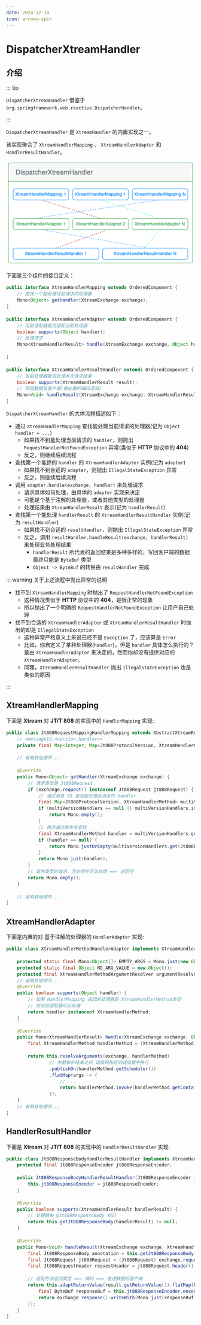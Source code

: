 ```yaml
---
date: 2024-12-10
icon: arrows-spin
---
```


# DispatcherXtreamHandler

## 介绍

::: tip

`DispatcherXtreamHandler` 借鉴于 `org.springframework.web.reactive.DispatcherHandler`。

:::

`DispatcherXtreamHandler` 是 `XtreamHandler` 的内置实现之一。

该实现聚合了 `XtreamHandlerMapping` 、 `XtreamHandlerAdapter` 和 `HandlerResultHandler`。

![](/img/server/request-processing/dispatcher-handler.png)

下面是三个组件的接口定义：

```java
public interface XtreamHandlerMapping extends OrderedComponent {
    // 查找一个能处理当前请求的处理器
    Mono<Object> getHandler(XtreamExchange exchange);
}

public interface XtreamHandlerAdapter extends OrderedComponent {
    // 当前适配器能否适配当前处理器
    boolean supports(Object handler);
    // 处理请求
    Mono<XtreamHandlerResult> handle(XtreamExchange exchange, Object handler);

}

public interface XtreamHandlerResultHandler extends OrderedComponent {
    // 当前处理器能否处理本次请求结果
    boolean supports(XtreamHandlerResult result);
    // 写回数据给客户端(做必要的编码逻辑)
    Mono<Void> handleResult(XtreamExchange exchange, XtreamHandlerResult result);
}
```

`DispatcherXtreamHandler` 的大体流程描述如下：

- 通过 `XtreamHandlerMapping` 查找能处理当前请求的处理器(记为 `Object handler = ...`)
    - 如果找不到能处理当前请求的 `handler`，则抛出 `RequestHandlerNotFoundException` 异常(类似于 **HTTP** 协议中的 **404**)
    - 反之，则继续后续流程
- 查找第一个能适的 `handler` 的 `XtreamHandlerAdapter` 实例(记为 `adapter`)
    - 如果找不到合适的 `adapter`，则抛出 `IllegalStateException` 异常
    - 反之，则继续后续流程
- 调用 `adapter.handle(exchange, handler)` 来处理请求
    - 请求具体如何处理，由具体的 `adapter` 实现来决定
    - 可能是个基于注解的处理器，或者其他类型的处理器
    - 处理结果由 `XtreamHandlerResult` 表示(记为 `handlerResult`)
- 查找第一个能处理 `handlerResult` 的 `XtreamHandlerResultHandler` 实例(记为 `resultHandler`)
    - 如果找不到合适的 `resultHandler`，则抛出 `IllegalStateException` 异常
    - 反之，调用 `resultHandler.handleResult(exchange, handlerResult)` 来处理业务处理结果
        - `handlerResult` 所代表的返回结果是多种多样的，写回客户端的数据最终只能是 `ByteBuf` 类型
        - `Object -> ByteBuf` 的转换由 `resultHandler` 完成

::: warning 关于上述流程中抛出异常的说明

- 找不到 `XtreamHandlerMapping` 时抛出了 `RequestHandlerNotFoundException`
    - 这种情况类似于 **HTTP** 协议中的 **404**，是很正常的现象
    - 所以抛出了一个明确的 `RequestHandlerNotFoundException` 让用户自己处理
- 找不到合适的 `XtreamHandlerAdapter` 或 `XtreamHandlerResultHandler` 时抛出的却是 `IllegalStateException`
    - 这种异常严格意义上来说已经不是 `Exception` 了，应该算是 `Error`
    - 比如，你自定义了某种处理器(`handler`)，但是 `handler` 具体怎么执行的？是由 `XtreamHandlerAdapter` 来决定的，然而你却没有提供对应的 `XtreamHandlerAdapter`。
    - 同理，`XtreamHandlerResultHandler` 抛出 `IllegalStateException` 也是类似的原因

:::

## XtreamHandlerMapping

下面是 **Xtream** 对 **JT/T 808** 的实现中的 `HandlerMapping` 实现:

```java
public class Jt808RequestMappingHandlerMapping extends AbstractXtreamRequestMappingHandlerMapping implements ApplicationContextAware, InitializingBean {
    // <messageId,<version,handler>>
    private final Map<Integer, Map<Jt808ProtocolVersion, XtreamHandlerMethod>> mappings = new HashMap<>();

    // 省略其他细节...

    @Override
    public Mono<Object> getHandler(XtreamExchange exchange) {
        // 请求类型是 Jt808Request
        if (exchange.request() instanceof Jt808Request jt808Request) {
            // 通过消息 ID 查找能处理此消息的 Handler
            final Map<Jt808ProtocolVersion, XtreamHandlerMethod> multiVersionHandlers = mappings.get(jt808Request.header().messageId());
            if (multiVersionHandlers == null || multiVersionHandlers.isEmpty()) {
                return Mono.empty();
            }
            // 再次通过版本号查找
            final XtreamHandlerMethod handler = multiVersionHandlers.get(jt808Request.header().version());
            if (handler == null) {
                return Mono.justOrEmpty(multiVersionHandlers.get(Jt808ProtocolVersion.AUTO_DETECTION));
            }
            return Mono.just(handler);
        }
        // 其他类型的请求，当前组件无法处理 ==> 返回空
        return Mono.empty();
    }

    // 省略其他细节...
}
```

## XtreamHandlerAdapter

下面是内置的对 基于注解的处理器的 `HandlerAdapter` 实现:

```java
public class XtreamHandlerMethodHandlerAdapter implements XtreamHandlerAdapter {

    protected static final Mono<Object[]> EMPTY_ARGS = Mono.just(new Object[0]);
    protected static final Object NO_ARG_VALUE = new Object();
    protected final XtreamHandlerMethodArgumentResolver argumentResolver;
    // 省略其他细节...
    @Override
    public boolean supports(Object handler) {
        // 如果 HandlerMapping 返回的处理器是 XtreamHandlerMethod类型
        // 则当前适配器可以处理
        return handler instanceof XtreamHandlerMethod;
    }

    @Override
    public Mono<XtreamHandlerResult> handle(XtreamExchange exchange, Object handler) {
        final XtreamHandlerMethod handlerMethod = (XtreamHandlerMethod) handler;

        return this.resolveArguments(exchange, handlerMethod)
                // 参数解析结束之后 调度到指定的调度器中执行
                .publishOn(handlerMethod.getScheduler())
                .flatMap(args -> {
                    // ...
                    return handlerMethod.invoke(handlerMethod.getContainerInstance(), args);
                });
    }
    // 省略其他细节...
}
```

## HandlerResultHandler

下面是 **Xtream** 对 **JT/T 808** 的实现中的 `HandlerResultHandler` 实现:

```java
public class Jt808ResponseBodyHandlerResultHandler implements XtreamHandlerResultHandler {
    protected final Jt808ResponseEncoder jt808ResponseEncoder;

    public Jt808ResponseBodyHandlerResultHandler(Jt808ResponseEncoder jt808ResponseEncoder) {
        this.jt808ResponseEncoder = jt808ResponseEncoder;
    }

    @Override
    public boolean supports(XtreamHandlerResult handlerResult) {
        // 处理器被 @Jt808ResponseBody 标记 
        return this.getJt808ResponseBody(handlerResult) != null;
    }

    @Override
    public Mono<Void> handleResult(XtreamExchange exchange, XtreamHandlerResult result) {
        final Jt808ResponseBody annotation = this.getJt808ResponseBody(result);
        final Jt808Request jt808Request = (Jt808Request) exchange.request();
        final Jt808RequestHeader requestHeader = jt808Request.header();

        // 适配方法返回类型 ==> 编码 ==> 发送数据给客户端
        return this.adaptReturnValue(result.getReturnValue()).flatMap(body -> {
            final ByteBuf responseBuf = this.jt808ResponseEncoder.encode(body, requestHeader.version(), requestHeader.terminalId(), annotation);
            return exchange.response().writeWith(Mono.just(responseBuf));
        });
    }
}
```

